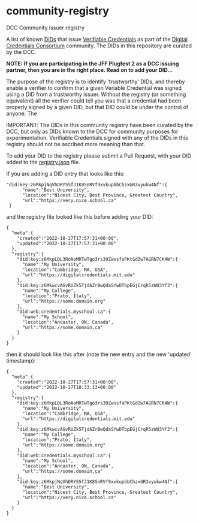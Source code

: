 # community-registry
DCC Community issuer registry

A list of known [DIDs](https://www.w3.org/TR/did-core/) that issue [Verifiable Credentials](https://www.w3.org/TR/vc-data-model/) as part of the [Digital Credentials Consortium](https://digitalcredentials.mit.edu) community.  The DIDs in this repository are curated by the DCC.

<b>NOTE:  If you are participating in the JFF Plugfest 2 as a DCC issuing partner, then you are in the right place.  Read on to add your DID...</b>

The purpose of the registry is to identify 'trustworthy' DIDs, and thereby enable a verifier to confirm that a given Veriable Credential was signed using a DID from a trustworthy issuer.  Without the registry (or something equivalent) all the verifier could tell you was that a credential had been properly signed by a given DID, but that DID could be under the control of anyone. The 

IMPORTANT: The DIDs in this community registry have been curated by the DCC, but only as DIDs known to the DCC for community purposes for experimentation. Verifiable Credentials signed with any of the DIDs in this registry should not be ascribed more meaning than that. 

To add your DID to the registry please submit a Pull Request, with your DID added to the [registry.json](registry.json) file.

If you are adding a DID entry that looks like this:

```
"did:key:z6MkpjNqVhDRY55fJ1K8SnRVf9xvkupbbChzxGR3vyukw4Nf":{
      "name":"Best University",
      "location":"Nicest City, Best Province, Greatest Country",
      "url":"https://very.nice.school.ca"
 }
 ```

and the registry file looked like this before adding your DID:

```
{
  "meta":{
    "created":"2022-10-27T17:57:31+00:00",
    "updated":"2022-10-27T17:57:31+00:00"
  },
  "registry":{
    "did:key:z6MkpLDL3RoAoMRTwTgo3rs39ZwssfaPKtGdZw7AGRN7CK4W":{
      "name":"My University",
      "location":"Cambridge, MA, USA",
      "url":"https://digitalcredentials.mit.edu"
    },
    "did:key:z6MkwcvAGvRUZk5TjdAZrBwQdaSYwDTbpEGjCrqR5zWU3Yf3":{
      "name":"My College",
      "location":"Prato, Italy",
      "url":"https://some.domain.org"
    },
    "did:web:credentials.myschool.ca":{
      "name":"My School",
      "location":"Ancaster, ON, Canada",
      "url":"https://some.domain.ca"
    }
  }
}
```

then it should look like this after (note the new entry and the new 'updated' timestamp):

```
{
  "meta":{
    "created":"2022-10-27T17:57:31+00:00",
    "updated":"2022-10-27T18:33:13+00:00"
  },
  "registry":{
    "did:key:z6MkpLDL3RoAoMRTwTgo3rs39ZwssfaPKtGdZw7AGRN7CK4W":{
      "name":"My University",
      "location":"Cambridge, MA, USA",
      "url":"https://digitalcredentials.mit.edu"
    },
    "did:key:z6MkwcvAGvRUZk5TjdAZrBwQdaSYwDTbpEGjCrqR5zWU3Yf3":{
      "name":"My College",
      "location":"Prato, Italy",
      "url":"https://some.domain.org"
    },
    "did:web:credentials.myschool.ca":{
      "name":"My School",
      "location":"Ancaster, ON, Canada",
      "url":"https://some.domain.ca"
    },
    "did:key:z6MkpjNqVhDRY55fJ1K8SnRVf9xvkupbbChzxGR3vyukw4Nf":{
      "name":"Best University",
      "location":"Nicest City, Best Province, Greatest Country",
      "url":"https://very.nice.school.ca"
    }
  }
}
```
